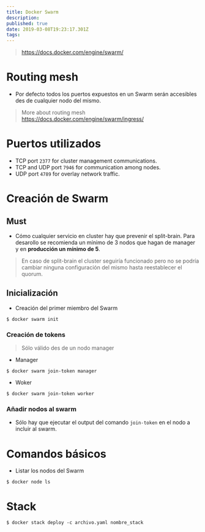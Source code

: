 ```yaml
---
title: Docker Swarm
description: 
published: true
date: 2019-03-08T19:23:17.301Z
tags: 
---
```


> https://docs.docker.com/engine/swarm/

# Routing mesh

- Por defecto todos los puertos expuestos en un Swarm serán accesibles des de cualquier nodo del mismo.

> More about routing mesh https://docs.docker.com/engine/swarm/ingress/

# Puertos utilizados

- TCP port `2377` for cluster management communications.
- TCP and UDP port `7946` for communication among nodes.
- UDP port `4789` for overlay network traffic.

# Creación de Swarm

## Must

- Cómo cualquier servicio en cluster hay que prevenir el split-brain. Para desarollo se recomienda un mínimo de 3 nodos que hagan de manager y en **producción un mínimo de 5**.

> En caso de split-brain el cluster seguiría funcionado pero no se podría cambiar ninguna configuración del mismo hasta reestablecer el quorum.

## Inicialización

- Creación del primer miembro del Swarm

`$ docker swarm init`

### Creación de tokens

> Sólo válido des de un nodo manager

- Manager

`$ docker swarm join-token manager`

- Woker

`$ docker swarm join-token worker`

### Añadir nodos al swarm

- Sólo hay que ejecutar el output del comando `join-token` en el nodo a incluir al swarm.

# Comandos básicos

- Listar los nodos del Swarm

`$ docker node ls`

# Stack

`$ docker stack deploy -c archivo.yaml nombre_stack`